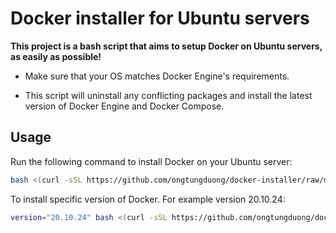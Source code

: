# Docker installer for Ubuntu servers

**This project is a bash script that aims to setup Docker on Ubuntu servers, as easily as possible!**

- Make sure that your OS matches Docker Engine's requirements.

- This script will uninstall any conflicting packages and install the latest version of Docker Engine and Docker Compose.

## Usage

Run the following command to install Docker on your Ubuntu server:

```bash
bash <(curl -sSL https://github.com/ongtungduong/docker-installer/raw/main/install-docker.sh)
```

To install specific version of Docker. For example version 20.10.24:

```bash
version="20.10.24" bash <(curl -sSL https://github.com/ongtungduong/docker-installer/raw/main/install-docker.sh)
```
